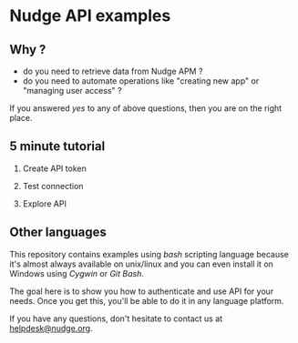 # Nudge API examples

## Why ?

- do you need to retrieve data from Nudge APM ?
- do you need to automate operations like "creating new app" or "managing user access" ?

If you answered *yes* to any of above questions, then you are on the right place.

## 5 minute tutorial

1. Create API token

2. Test connection

3. Explore API

## Other languages

This repository contains examples using *bash* scripting language because it's almost always available on unix/linux
and you can even install it on Windows using *Cygwin* or *Git Bash*.

The goal here is to show you how to authenticate and use API for your needs. Once you get this, you'll be able to
do it in any language platform.

If you have any questions, don't hesitate to contact us at helpdesk@nudge.org.
